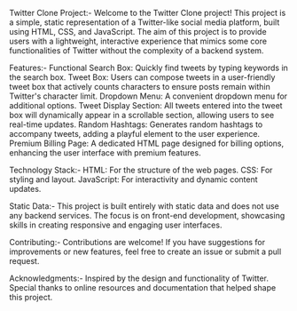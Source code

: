 Twitter Clone Project:- 
Welcome to the Twitter Clone project! This project is a simple, static representation of a Twitter-like social media platform, built using HTML, CSS, and JavaScript. The aim of this project is to provide users with a lightweight, interactive experience that mimics some core functionalities of Twitter without the complexity of a backend system.

Features:-
Functional Search Box: Quickly find tweets by typing keywords in the search box.
Tweet Box: Users can compose tweets in a user-friendly tweet box that actively counts characters to ensure posts remain within Twitter's character limit.
Dropdown Menu: A convenient dropdown menu for additional options.
Tweet Display Section: All tweets entered into the tweet box will dynamically appear in a scrollable section, allowing users to see real-time updates.
Random Hashtags: Generates random hashtags to accompany tweets, adding a playful element to the user experience.
Premium Billing Page: A dedicated HTML page designed for billing options, enhancing the user interface with premium features.

Technology Stack:- 
HTML: For the structure of the web pages.
CSS: For styling and layout.
JavaScript: For interactivity and dynamic content updates.

Static Data:-
This project is built entirely with static data and does not use any backend services. The focus is on front-end development, showcasing skills in creating responsive and engaging user interfaces.

Contributing:-
Contributions are welcome! If you have suggestions for improvements or new features, feel free to create an issue or submit a pull request.

Acknowledgments:-
Inspired by the design and functionality of Twitter.
Special thanks to online resources and documentation that helped shape this project.
